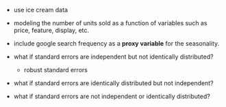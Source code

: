 * use ice cream data
* modeling the number of units sold as a function of variables such as price, feature, display, etc.
* include google search frequency as a **proxy variable** for the seasonality.

* what if standard errors are independent but not identically distributed?
  - robust standard errors
* what if standard errors are identically distributed but not independent?

* what if standard errors are not independent or identically distributed?
